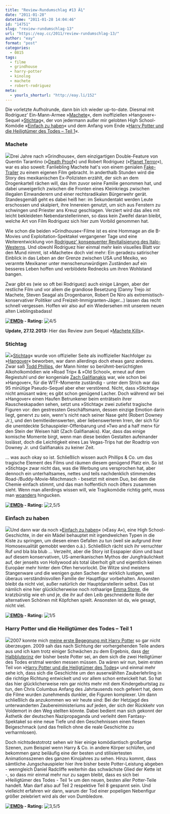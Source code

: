 ```yaml
---
title: "Review-Rundumschlag #13 Â¾"
date: "2011-01-28"
datetime: "2011-01-28 14:04:46"
id: "14751"
slug: "review-rundumschlag-13"
url: "https://eay.cc/2011/review-rundumschlag-13/"
author: "eay"
format: "post"
categories:
  - 0815
tags:
  - filme
  - grindhouse
  - harry-potter
  - kinolog
  - machete
  - robert-rodriguez
meta:
  - yourls_shorturl: "http://eay.li/152"
---
```


Die vorletzte Aufholrunde, dann bin ich wieder up-to-date. Diesmal mit Rodriguez' Ein-Mann-Armee »[Machete](#machete)«, dem inoffiziellen »Hangover«-Sequel »[Stichtag](#stichtag)«, der von jedermann außer mir gelobten High School-Komödie »[Einfach zu haben](#easya)« und dem Anfang vom Ende »[Harry Potter und die Heiligtümer des Todes – Teil 1](#harrypotter)«.

### Machete

![](https://eay.cc/uploads/2011/machete.jpg)Drei Jahre nach »Grindhouse«, dem einzigartigen Double-Feature von Quentin Tarantino (»[Death Proof](//eay.cc/2007/todsicher-tarantino/)«) und Robert Rodriguez (»[Planet Terror](//eay.cc/2007/planet-trash-of-the-dead/)«), war es also soweit: Fanliebling Machete hat's von einem genialen [Fake-Trailer](http://www.youtube.com/watch?v=jIV26nu24gw) zu einem eigenen Film gebracht. In anderthalb Stunden wird die Story des mexikanischen Ex-Polizisten erzählt, der sich an dem Drogenkartell rächen will, das ihm zuvor seine Familie genommen hat, und dabei unweigerlich zwischen die Fronten eines Kleinkriegs zwischen illegalen Einwanderern und einer rechtsradikalen Bürgerwehr gerät. Standesgemäß geht es dabei heiß her: im Sekundentakt werden Leute erschossen und skalpiert, ihre Innereien genutzt, um sich aus Fenstern zu schwingen und Priester ans Kreuz geschlagen. Verziert wird das alles mit leicht bekleideten Nebendarstellerinnen, so dass kein Zweifel daran bleibt, welche Art von Film Rodriguez sich hier zum Vorbild genommen hat.

Wie schon die beiden »Grindhouse«-Filme ist es eine Hommage an die B-Movies und Exploitation-Spektakel vergangener Tage und eine Weiterentwicklung von [Rodriguez' konsequenter Revitalisierung des Italo-Westerns](http://en.wikipedia.org/wiki/Mexico_Trilogy). Und obwohl Rodriguez hier einmal mehr kein visuelles Blatt vor den Mund nimmt, ist »Machete« doch viel mehr: Ein geradezu satirischer Einblick in das Leben an der Grenze zwischen USA und Mexiko, wo verarmte Mexikaner unter menschenunwürdigen Zuständen auf ein besseres Leben hoffen und verblödete Rednecks um ihren Wohlstand bangen.

Zwar gibt es (wie so oft bei Rodriguez) auch einige Längen, aber der restliche Film und vor allem die grandiose Besetzung (Danny Trejo _ist_ Machete, Steven Seagal als Drogenbaron, Robert De Niro als extremistisch-konservativer Politiker und Freizeit-Immigranten-Jäger...) lassen das recht schnell vergessen. Hoffen wir also auf ein Wiedersehen mit unserem neuen alten Lieblingsbadass!

 **[![EMDb](/uploads/pages/emdb/emdb_mini.gif)](http://eay.cc/emdb/) - Rating:** ![4/5](/uploads/pages/emdb/s_4.gif)

**Update, 27.12.2013:** Hier das Review zum Sequel »[Machete Kills](//eay.cc/2013/review-rundumschlag-dezember-2013/#machetekills)«.

### Stichtag

![](https://eay.cc/uploads/2011/stichtag.jpg)»[Stichtag](http://www.imdb.com/title/tt1231583/)« wurde von offizieller Seite als inoffizieller Nachfolger zu »[Hangover](//eay.cc/2009/review-the-hangover/)« beworben, war dann allerdings doch etwas ganz anderes. Zwar saß [Todd Phillips](http://www.imdb.com/name/nm0680846/), der Mann hinter so berühmt-berüchtigten Alkoholkomödien wie »Road Trip« & »Old School«, erneut auf dem Regiestuhl und der kongeniale [Zach Galifianakis](http://www.imdb.com/name/nm0302108/) war, wie schon bei »Hangover«, für die WTF-Momente zuständig - unter dem Strich war das 95 minütige Pseudo-Sequel aber eher verstörend. Nicht, dass »Stichtag« nicht amüsant wäre; es gibt schon genügend Lacher. Doch während wir bei »Hangover« einen Haufen Betrunkener beim enträtseln ihrer Rauscheskapaden sehen, setzt uns »Stichtag« zwei zutiefst tragische Figuren vor: den gestressten Geschäftsmann, dessen einzige Emotion darin liegt, genervt zu sein, wenn's nicht nach seiner Nase geht (Robert Downey Jr.), und den bemitleidenswerten, aber liebenswerteren Irren, der sich für die unentdeckte Schauspieler-Offenbarung und »Two and a half men« für den Stein der Weisen hält (Zach Galifianakis). Klar, dass das einige komische Momente birgt, wenn man diese beiden Gestalten aufeinander loslässt, doch die Leichtigkeit eines Las Vegas-Trips hat der Roadtrip von Downey Jr. und Galifianakis zu keiner Zeit.

... was auch okay so ist. Schließlich wissen auch Phillips & Co. um das tragische Element des Films und räumen diesem genügend Platz ein. So ist »Stichtag« zwar nicht das, was die Werbung uns versprochen hat, aber dennoch ein unterhaltsames, nettes und teils nachdenklich stimmendes Road-/Buddy-Movie-Mischmasch - besetzt mit einem Duo, bei dem die Chemie einfach stimmt, und das man hoffentlich noch öfters zusammen sieht. Wenn man allerdings wissen will, wie Tragikomödie richtig geht, muss man [woanders](http://de.wikipedia.org/wiki/Ethan_und_Joel_Coen) hingucken.

 **[![EMDb](/uploads/pages/emdb/emdb_mini.gif)](http://eay.cc/emdb/) - Rating:** ![2,5/5](/uploads/pages/emdb/s_2-5.gif)

### Einfach zu haben

![](https://eay.cc/uploads/2011/einfachzuhaben.jpg)Und dann war da noch »[Einfach zu haben](http://www.imdb.com/title/tt1282140/)« (»Easy A«), eine High School-Geschichte, in der ein Mädel behauptet mit irgendwelchen Typen in die Kiste zu springen, um diesen einen Gefallen zu tun (weil sie aufgrund ihrer Homosexualität gemobbt werden o.ä.). Schließlich rächt sich ihr verruchter Ruf und bla bla blub ... Verzeiht, aber die Story ist Esspapier dünn und baut auf diesem konservativen, US-amerikanischen Mythos der Jungfräulichkeit auf, der jenseits von Hollywood als total überholt gilt und eigentlich keinen Europäer mehr hinter dem Ofen hervorlockt. Die Witze sind meistens Stangenware und die wenigen guten Sachen der wirklich lustigen, weil überaus verständnisvollen Familie der Hauptfigur vorbehalten. Ansonsten bleibt da nicht viel, außer natürlich der Hauptdarstellerin selbst. Das ist nämlich eine hier glücklicherweise noch rothaarige [Emma Stone](http://en.wikipedia.org/wiki/Emma_Stone), die kratzbürstig wie eh und je, die ihr auf den Leib geschneiderte Rolle der alternativen Schönen mit Köpfchen spielt. Ansonsten ist da, wie gesagt, nicht viel.

 **[![EMDb](/uploads/pages/emdb/emdb_mini.gif)](http://eay.cc/emdb/) - Rating:** ![1/5](/uploads/pages/emdb/s_1.gif)

### Harry Potter und die Heiligtümer des Todes – Teil 1

![](https://eay.cc/uploads/2011/harrypotter7-1.jpg)2007 konnte mich [meine erste Begegnung mit Harry Potter](//eay.cc/2007/harry-potter-und-der-gahner-des-eay/) so gar nicht überzeugen. 2009 sah das nach Sichtung der vorhergehenden Teile anders aus und ich kam trotz einiger Schwächen zu dem Ergebnis, dass [der Halbblutprinz](//eay.cc/2009/harry-potter-6-review/) der bisher beste Potter sei, an dem sich die zwei Heiligtümer des Todes erstmal werden messen müssen. Da wären wir nun, beim ersten Teil von »[Harry Potter und die Heiligtümer des Todes](http://www.imdb.com/title/tt0926084/)« und einmal mehr sehe ich, dass sich die Geschichte um den auserwählten Zauberlehrling in die richtige Richtung entwickelt und vor allem schon entwickelt hat. So hat das hier glücklicherweise rein gar nichts mehr mit dem Kindergeburtstag zu tun, den Chris Columbus Anfang des Jahrtausends noch gefeiert hat, denn die Filme wurden zunehmends dunkler, die Figuren komplexer. Um dann schließlich da anzukommen wo wir heute sind: Bei der Hetzjagd des unterwanderten Zaubereiministeriums auf jeden, der sich der Rückkehr von Voldemort in den Weg stellten könnte. Dabei bedient man sich gekonnt der Ästhetik der deutschen Nazipropaganda und verleiht dem Fantasy-Spektakel so eine neue Tiefe und den Geschehnissen einen fiesen Beigeschmack (und das freilich ohne die reale Geschichte zu verharmlosen).

Doch nichtsdestotrotz sehen wir hier einige komödiantisch großartige Szenen, zum Beispiel wenn Harry & Co. in andere Körper schlüfen, und bekommen ganz beiläufig eine der besten und stilisiertesten Animationsszenen des ganzen Kinojahres zu sehen. Hinzu kommt, dass sämtliche Jungschauspieler hier ihre bisher beste Potter-Leistung abgeben - wenngleich Daniel Radcliffe weiterhin das schwächste Glied der Kette ist -, so dass mir einmal mehr nur zu sagen bleibt, dass es sich bei »Heiligtümer des Todes - Teil 1« um den neuen, besten aller Potter-Teile handelt. Man darf also auf Teil 2 respektive Teil 8 gespannt sein. Und vielleicht erfahren wir dann, warum der Tod einer popeligen Nebenfigur größer zelebriert wird als der von Dumbledore.

 **[![EMDb](/uploads/pages/emdb/emdb_mini.gif)](http://eay.cc/emdb/) - Rating:** ![3,5/5](/uploads/pages/emdb/s_3-5.gif)
